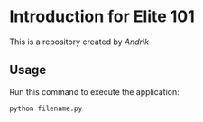 # Introduction for Elite 101

This is a repository created by *Andrik*

## Usage

Run this command to execute the application:

`python filename.py`
